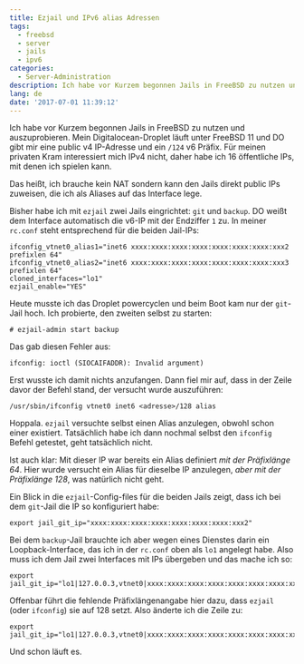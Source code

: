 ```yaml
---
title: Ezjail und IPv6 alias Adressen
tags:
  - freebsd
  - server
  - jails
  - ipv6
categories:
  - Server-Administration
description: Ich habe vor Kurzem begonnen Jails in FreeBSD zu nutzen und auszuprobieren. Mein Digitalocean-Droplet läuft unter FreeBSD 11 und DO gibt mir eine public v4 IP-Adresse und ein /124 v6 Präfix. Für meinen privaten Kram interessiert mich IPv4 nicht, daher habe ich 16 öffentliche IPs, mit denen ich spielen kann.
lang: de
date: '2017-07-01 11:39:12'
---
```


Ich habe vor Kurzem begonnen Jails in FreeBSD zu nutzen und auszuprobieren. Mein Digitalocean-Droplet läuft unter FreeBSD 11 und DO gibt mir eine public v4 IP-Adresse und ein `/124` v6 Präfix. Für meinen privaten Kram interessiert mich IPv4 nicht, daher habe ich 16 öffentliche IPs, mit denen ich spielen kann.

Das heißt, ich brauche kein NAT sondern kann den Jails direkt public IPs zuweisen, die ich als Aliases auf das Interface lege.

Bisher habe ich mit `ezjail` zwei Jails eingrichtet: `git` und `backup`. DO weißt dem Interface automatisch die v6-IP mit der Endziffer `1` zu. In meiner `rc.conf` steht entsprechend für die beiden Jail-IPs:

```
ifconfig_vtnet0_alias1="inet6 xxxx:xxxx:xxxx:xxxx:xxxx:xxxx:xxxx:xxx2 prefixlen 64"
ifconfig_vtnet0_alias2="inet6 xxxx:xxxx:xxxx:xxxx:xxxx:xxxx:xxxx:xxx3 prefixlen 64"
cloned_interfaces="lo1"
ezjail_enable="YES"
```

Heute musste ich das Droplet powercyclen und beim Boot kam nur der `git`-Jail hoch. Ich probierte, den zweiten selbst zu starten:

    # ezjail-admin start backup

Das gab diesen Fehler aus:

    ifconfig: ioctl (SIOCAIFADDR): Invalid argument)

Erst wusste ich damit nichts anzufangen. Dann fiel mir auf, dass in der Zeile davor der Befehl stand, der versucht wurde auszuführen:

    /usr/sbin/ifconfig vtnet0 inet6 <adresse>/128 alias

Hoppala. `ezjail` versuchte selbst einen Alias anzulegen, obwohl schon einer existiert. Tatsächlich habe ich dann nochmal selbst den `ifconfig` Befehl getestet, geht tatsächlich nicht.

Ist auch klar: Mit dieser IP war bereits ein Alias definiert _mit der Präfixlänge 64_. Hier wurde versucht ein Alias für dieselbe IP anzulegen, _aber mit der Präfixlänge 128_, was natürlich nicht geht.

Ein Blick in die `ezjail`-Config-files für die beiden Jails zeigt, dass ich bei dem `git`-Jail die IP so konfiguriert habe:

    export jail_git_ip="xxxx:xxxx:xxxx:xxxx:xxxx:xxxx:xxxx:xxx2"

Bei dem `backup`-Jail brauchte ich aber wegen eines Dienstes darin ein Loopback-Interface, das ich in der `rc.conf` oben als `lo1` angelegt habe. Also muss ich dem Jail zwei Interfaces mit IPs übergeben und das mache ich so:

    export jail_git_ip="lo1|127.0.0.3,vtnet0|xxxx:xxxx:xxxx:xxxx:xxxx:xxxx:xxxx:xxx3"

Offenbar führt die fehlende Präfixlängenangabe hier dazu, dass `ezjail` (oder `ifconfig`) sie auf 128 setzt. Also änderte ich die Zeile zu:

    export jail_git_ip="lo1|127.0.0.3,vtnet0|xxxx:xxxx:xxxx:xxxx:xxxx:xxxx:xxxx:xxx3/64"

Und schon läuft es.

